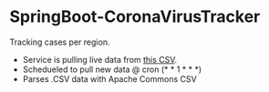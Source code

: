 # SpringBoot-CoronaVirusTracker

Tracking cases per region.

- Service is pulling live data from [this CSV](https://raw.githubusercontent.com/CSSEGISandData/COVID-19/master/csse_covid_19_data/csse_covid_19_time_series/time_series_covid19_confirmed_global.csv).
- Schedueled to pull new data @ cron (* * 1 * * *)
- Parses .CSV data with Apache Commons CSV
